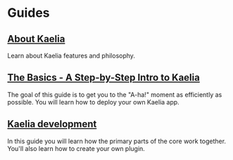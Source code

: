 # Guides

## [About Kaelia](./ABOUT.MD)

Learn about Kaelia features and philosophy.

## [The Basics - A Step-by-Step Intro to Kaelia](./BASICS.MD)

The goal of this guide is to get you to the "A-ha!" moment as efficiently as possible.  You will learn how to deploy your own Kaelia app.

## [Kaelia development](./DEVELOPMENT.MD)

In this guide you will learn how the primary parts of the core work together. You'll also learn how to create your own plugin.

